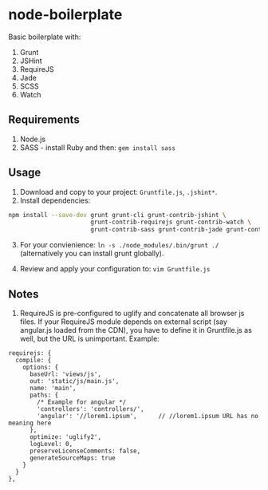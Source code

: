 # node-boilerplate

Basic boilerplate with:

1. Grunt
2. JSHint
3. RequireJS
4. Jade
5. SCSS
6. Watch

## Requirements

1. Node.js
2. SASS - install Ruby and then: `gem install sass`

## Usage

1. Download and copy to your project: `Gruntfile.js`, `.jshint*`.
2. Install dependencies:

```bash
npm install --save-dev grunt grunt-cli grunt-contrib-jshint \
                       grunt-contrib-requirejs grunt-contrib-watch \ 
                       grunt-contrib-sass grunt-contrib-jade grunt-contrib-cssmin
```
3. For your convienience: `ln -s ./node_modules/.bin/grunt ./` (alternatively you can install grunt globally).

4. Review and apply your configuration to: `vim Gruntfile.js`

## Notes

1. RequireJS is pre-configured to uglify and concatenate all browser js files. If your RequireJS module 
   depends on external script (say angular.js loaded from the CDN), you have to define it in Gruntfile.js
   as well, but the URL is unimportant. Example:

```
requirejs: {
  compile: {
    options: {
      baseUrl: 'views/js',
      out: 'static/js/main.js',
      name: 'main',
      paths: {
        /* Example for angular */
        'controllers': 'controllers/',
        'angular': '//lorem1.ipsum',      // //lorem1.ipsum URL has no meaning here
      },
      optimize: 'uglify2',
      logLevel: 0,
      preserveLicenseComments: false,
      generateSourceMaps: true
    }
  }
},
```

